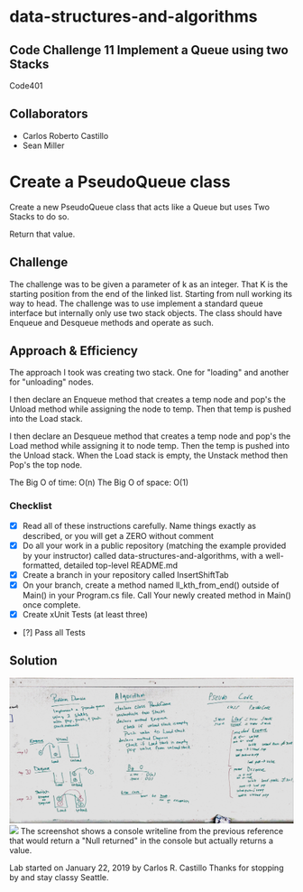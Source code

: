 # data-structures-and-algorithms
## Code Challenge 11 Implement a Queue using two Stacks
Code401 

## Collaborators
- Carlos Roberto Castillo
- Sean Miller


# Create a PseudoQueue class
<!-- Short summary or background information -->
Create a new PseudoQueue class that acts like a Queue but uses Two Stacks to do so.

Return that value.

## Challenge
<!-- Description of the challenge -->
The challenge was to be given a parameter of k as an integer.  That K is the starting position from the end of the linked list.  Starting from null working its way to head.
The challenge was to use implement a standard queue interface but internally only use two stack objects.
The class should have Enqueue and Desqueue methods and operate as such.

## Approach & Efficiency

<!-- What approach did you take? Why? What is the Big O space/time for this approach? -->
The approach I took was creating two stack.  One for "loading" and another for "unloading" nodes.  

I then declare an Enqueue method that creates a temp node and pop's the Unload method while assigning the node to temp.  Then that temp is pushed into the Load stack.

I then declare an Desqueue method that creates a temp node and pop's the Load method while assigning it to node temp.  Then the temp is pushed into the Unload stack.   When the Load stack is empty, the Unstack method then Pop's the top node.


The Big O of time: O(n)
The Big O of space: O(1) 

### Checklist

- [x] Read all of these instructions carefully. Name things exactly as described, or you will get a ZERO without comment
- [x] Do all your work in a public repository (matching the example provided by your instructor) called data-structures-and-algorithms, with a well-formatted, detailed top-level README.md
- [x] Create a branch in your repository called InsertShiftTab
- [x] On your branch, create a method named ll_kth_from_end() outside of Main() in your Program.cs file. Call Your newly created method in Main() once complete.
- [x] Create xUnit Tests (at least three)
- [?] Pass all Tests

## Solution
<!-- Embedded whiteboard image -->
![](../../assets/QueueWithStacks.jpg?raw=true)
![](../../assets/QueueWithStacks?raw=true)
The screenshot shows a console writeline from the previous reference that would return a "Null returned" in the console but actually returns a value.

Lab started on January 22, 2019 by Carlos R. Castillo
Thanks for stopping by and stay classy Seattle.
